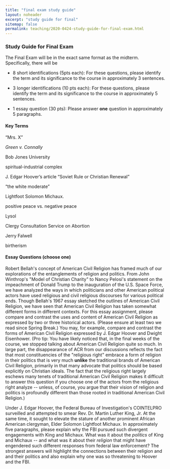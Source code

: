 ```yaml
---
title: "final exam study guide"
layout: noheader
excerpt: "study guide for final"
sitemap: false
permalink: teaching/2020-0424-study-guide-for-final-exam.html
---
```




### Study Guide for Final Exam

The Final Exam will be in the exact same format as the midterm. Specifically, there will be

 * 8 short identifications (5pts each): For these questions, please identify the term and its significance to the course in approximately 3 sentences.

 * 3 longer identifications (10 pts each): For these questions, please identify the term and its significance to the course in approximately 5 sentences.

 * 1 essay question (30 pts): Please answer **one** question in approximately 5 paragraphs.


#### Key Terms

“Mrs. X”

_Green v. Connally_

Bob Jones University

spiritual-industrial complex

J. Edgar Hoover’s article “Soviet Rule or Christian Renewal”

“the white moderate”

Lightfoot Solomon Michaux.

positive peace vs. negative peace

Lysol

Clergy Consultation Service on Abortion

Jerry Falwell

birtherism


#### Essay Questions (choose one)

Robert Bellah's concept of American Civil Religion has framed much of our explorations of the entanglements of religion and politics. From John Winthrop's "Model of Christian Charity" to Nancy Pelosi's statement on the impeachment of Donald Trump to the inauguration of the U.S. Space Force, we have analyzed the ways in which politicians and other American political actors have used religious and civil religious discourses for various political ends. Though Bellah's 1967 essay sketched the outlines of American Civil Religion, we have seen that American Civil Religion has taken somewhat different forms in different contexts. For this essay assignment, please compare and contrast the uses and content of American Civil Religion as expressed by two or three historical actors. (Please ensure at least two we read since Spring Break.) You may, for example, compare and contrast the forms of American Civil Religion expressed by J. Edgar Hoover and Dwight Eisenhower. (Pro tip: You have likely noticed that, in the final weeks of the course, we stopped talking about American Civil Religion quite so much. In large part, the disappearance of ACR from our discussions reflects the fact that most constituencies of the "religious right" embrace a form of religion in their politics that is very much **unlike** the traditional brands of American Civil Religion, primarily in that many advocate that politics should be based explicitly on Christian ideals. The fact that the religious right largely eschews many tenets of traditional American Civil Religion makes it difficult to answer this question if you choose one of the actors from the religious right analyze -- unless, of course, you argue that their vision of religion and politics is profoundly different than those rooted in traditional American Civil Religion.)

Under J. Edgar Hoover, the Federal Bureau of Investigation's COINTELPRO surveilled and attempted to smear Rev. Dr. Martin Luther King, Jr. At the same time, it sought to elevate the stature of another prominent African American clergyman, Elder Solomon Lightfoot Michaux. In approximately five paragraphs, please explain why the FBI pursued such divergent engagements with King and Michaux. What was it about the _politics_ of King and Michaux -- and what was it about their _religion_ that might have engendered such different responses from federal law enforcement? The strongest answers will highlight the connections between their religion and and their politics and also explain why one was so threatening to Hoover and the FBI.




